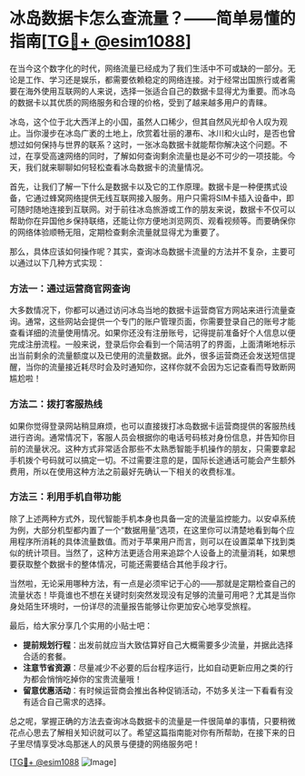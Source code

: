 # 冰岛数据卡怎么查流量？——简单易懂的指南[[TG💪+ @esim1088](https://t.me/s/esim1088)]

在当今这个数字化的时代，网络流量已经成为了我们生活中不可或缺的一部分。无论是工作、学习还是娱乐，都需要依赖稳定的网络连接。对于经常出国旅行或者需要在海外使用互联网的人来说，选择一张适合自己的数据卡显得尤为重要。而冰岛的数据卡以其优质的网络服务和合理的价格，受到了越来越多用户的青睐。

冰岛，这个位于北大西洋上的小国，虽然人口稀少，但其自然风光却令人叹为观止。当你漫步在冰岛广袤的土地上，欣赏着壮丽的瀑布、冰川和火山时，是否也曾想过如何保持与世界的联系？这时，一张冰岛数据卡就能帮你解决这个问题。不过，在享受高速网络的同时，了解如何查询剩余流量也是必不可少的一项技能。今天，我们就来聊聊如何轻松查看冰岛数据卡的流量情况。

首先，让我们了解一下什么是数据卡以及它的工作原理。数据卡是一种便携式设备，它通过蜂窝网络提供无线互联网接入服务。用户只需将SIM卡插入设备中，即可随时随地连接到互联网。对于前往冰岛旅游或工作的朋友来说，数据卡不仅可以帮助你在异国他乡保持联络，还能让你方便地浏览网页、观看视频等。而要确保你的网络体验顺畅无阻，定期检查剩余流量就显得尤为重要了。

那么，具体应该如何操作呢？其实，查询冰岛数据卡流量的方法并不复杂，主要可以通过以下几种方式实现：

### 方法一：通过运营商官网查询

大多数情况下，你都可以通过访问冰岛当地的数据卡运营商官方网站来进行流量查询。通常，这些网站会提供一个专门的账户管理页面，你需要登录自己的账号才能查看详细的流量使用情况。如果你还没有注册账号，记得提前准备好个人信息以便完成注册流程。一般来说，登录后你会看到一个简洁明了的界面，上面清晰地标示出当前剩余的流量额度以及已使用的流量数据。此外，很多运营商还会发送短信提醒，当你的流量接近耗尽时会及时通知你，这样你就不会因为忘记查看而导致断网尴尬啦！

### 方法二：拨打客服热线

如果你觉得登录网站稍显麻烦，也可以直接拨打冰岛数据卡运营商提供的客服热线进行咨询。通常情况下，客服人员会根据你的电话号码核对身份信息，并告知你目前的流量状况。这种方式非常适合那些不太熟悉智能手机操作的朋友，只需要拿起手机拨个号码就可以搞定一切。不过需要注意的是，国际长途通话可能会产生额外费用，所以在使用这种方法之前最好先确认一下相关的收费标准。

### 方法三：利用手机自带功能

除了上述两种方式外，现代智能手机本身也具备一定的流量监控能力。以安卓系统为例，大部分机型都内置了一个“数据用量”选项，在这里你可以清楚地看到每个应用程序所消耗的具体流量数值。而对于苹果用户而言，则可以在设置菜单下找到类似的统计项目。当然了，这种方法更适合用来追踪个人设备上的流量消耗，如果想要获取整个数据卡的整体情况，可能还需要结合其他手段才行。

当然啦，无论采用哪种方法，有一点是必须牢记于心的——那就是定期检查自己的流量状态！毕竟谁也不想在关键时刻突然发现没有足够的流量可用吧？尤其是当你身处陌生环境时，一份详尽的流量报告能够让你更加安心地享受旅程。

最后，给大家分享几个实用的小贴士吧：
- **提前规划行程**：出发前就应当大致估算好自己大概需要多少流量，并据此选择合适的套餐。
- **注意节省资源**：尽量减少不必要的后台程序运行，比如自动更新应用之类的行为都会悄悄吃掉你的宝贵流量哦！
- **留意优惠活动**：有时候运营商会推出各种促销活动，不妨多关注一下看看有没有适合自己需求的选择。

总之呢，掌握正确的方法去查询冰岛数据卡的流量是一件很简单的事情，只要稍微花点心思去了解相关知识就可以了。希望这篇指南能对你有所帮助，在接下来的日子里尽情享受冰岛那迷人的风景与便捷的网络服务吧！

[[TG💪+ @esim1088](https://t.me/s/esim1088) ![Image](https://i.postimg.cc/4NQfJmqS/Snipaste-2025-05-13-00-14-12.png)]